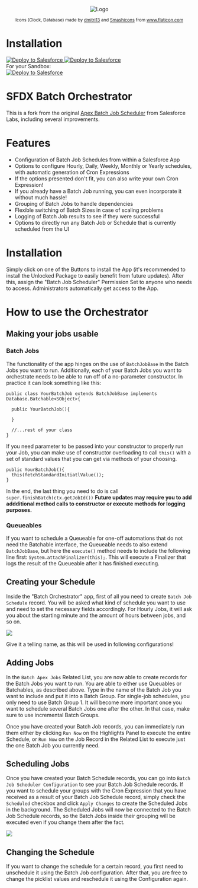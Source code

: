 <p align="center"><img alt="Logo" 
     src="https://github.com/dschibster/sfdx-batch-orchestrator/blob/master/resources/logo.png"></p>
<p align="center"><sub><span>Icons (Clock, Database) made by <a href="https://www.flaticon.com/authors/dmitri13" title="dmitri13">dmitri13</a> and <a href="https://www.flaticon.com/authors/smashicons" title="dmitri13">Smashicons</a> from <a href="https://www.flaticon.com/" title="Flaticon">www.flaticon.com</a></span></sub></p>
     
     
# Installation
<div>
<span><a href="https://login.salesforce.com/packaging/installPackage.apexp?p0=04t09000000ibsmAAA">
  <img alt="Deploy to Salesforce"
       src="https://github.com/dschibster/sfdx-batch-orchestrator/blob/master/resources/deploy_unlocked.png">
</a>
<span>
<a href="https://githubsfdeploy.herokuapp.com">
  <img alt="Deploy to Salesforce"
       src="https://github.com/dschibster/sfdx-batch-orchestrator/blob/master/resources/deploy_unmanaged.png">
</a>
</span>
<div>
For your Sandbox:
  <div><span>
    <a href="https://test.salesforce.com/packaging/installPackage.apexp?p0=04t09000000ibsmAAA">
  <img alt="Deploy to Salesforce"
       src="https://github.com/dschibster/sfdx-batch-orchestrator/blob/master/resources/deploy_unlocked.png">
</a></span><div>

# SFDX Batch Orchestrator

This is a fork from the original <a href="https://github.com/ianhuang/Apex-Batch-Job-Scheduler">Apex Batch Job Scheduler</a> from Salesforce Labs, including several improvements.

# Features
- Configuration of Batch Job Schedules from within a Salesforce App
- Options to configure Hourly, Daily, Weekly, Monthly or Yearly schedules, with automatic generation of Cron Expressions
- If the options presented don't fit, you can also write your own Cron Expression!
- If you already have a Batch Job running, you can even incorporate it without much hassle!
- Grouping of Batch Jobs to handle dependencies
- Flexible switching of Batch Sizes in case of scaling problems
- Logging of Batch Job results to see if they were successful
- Options to directly run any Batch Job or Schedule that is currently scheduled from the UI

# Installation
Simply click on one of the Buttons to install the App (it's recommended to install the Unlocked Package to easily benefit from future updates). After this, assign the "Batch Job Scheduler" Permission Set to anyone who needs to access. Administrators automatically get access to the App.
# How to use the Orchestrator

## Making your jobs usable
### Batch Jobs
The functionality of the app hinges on the use of `BatchJobBase` in the Batch Jobs you want to run. Additionally, each of your Batch Jobs you want to orchestrate needs to be able to run off of a no-parameter constructor. In practice it can look something like this:

```
public class YourBatchJob extends BatchJobBase implements Database.Batchable<SObject>{

  public YourBatchJob(){

  }

  //...rest of your class
}
```

If you need parameter to be passed into your constructor to properly run your Job, you can make use of constructor overloading to call `this()` with a set of standard values that you can get via methods of your choosing. 

```
public YourBatchJob(){
  this(fetchStandardInitiatlValue());
}
```

In the end, the last thing you need to do is call `super.finishBatch(ctx.getJobId())`
**Future updates may require you to add addditional method calls to constructor or execute methods for logging purposes.**
### Queueables
If you want to schedule a Queueable for one-off automations that do not need the Batchable interface, the Queueable needs to also extend `BatchJobBase`, but here the `execute()` method needs to include the following line first: `System.attachFinalizer(this);`.
This will execute a Finalizer that logs the result of the Queueable after it has finished executing.


## Creating your Schedule

Inside the "Batch Orchestrator" app, first of all you need to create `Batch Job Schedule` record. You will be asked what kind of schedule you want to use and need to set the necessary fields accordingly. For Hourly Jobs, it will ask you about the starting minute and the amount of hours between jobs, and so on. 

<img src="https://github.com/dschibster/sfdx-batch-orchestrator/blob/master/resources/schedule_selection.png">

Give it a telling name, as this will be used in following configurations!


## Adding Jobs
In the `Batch Apex Jobs` Related List, you are now able to create records for the Batch Jobs you want to run. You are able to either use Queuables or Batchables, as described above.
Type in the name of the Batch Job you want to include and put it into a Batch Group. For single-job schedules, you only need to use Batch Group 1. It will become more important once you want to schedule several Batch Jobs one after the other. In that case, make sure to use incremental Batch Groups. 

Once you have created your Batch Job records, you can immediately run them either by clicking `Run Now` on the Highlights Panel to execute the entire Schedule, or `Run Now` on the Job Record in the Related List to execute just the one Batch Job you currently need.

## Scheduling Jobs
Once you have created your Batch Schedule records, you can go into `Batch Job Scheduler Configuration` to see your Batch Job Schedule records. If you want to schedule your groups with the Cron Expression that you have received as a result of your Batch Job Schedule record, simply check the `Scheduled` checkbox and click `Apply Changes` to create the Scheduled Jobs in the background. The Scheduled Jobs will now be connected to the Batch Job Schedule records, so the Batch Jobs inside their grouping will be executed even if you change them after the fact.

<img src="https://github.com/dschibster/sfdx-batch-orchestrator/blob/master/resources/scheduler_configuration.png">


## Changing the Schedule
If you want to change the schedule for a certain record, you first need to unschedule it using the Batch Job configuration. After that, you are free to change the picklist values and reschedule it using the Configuration again.